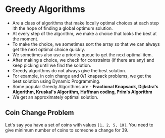 # Greedy Algorithms
- Are a class of algorithms that make locally optimal choices at each step ith the hope of finding a global optimum solution.
- At every step of the algorithm, we make a choice that looks the best at the moment.
- To make the choice, we sometimes sort the array so that we can always get the next optimal choice quickly.
- We sometimes also use a priority queue to get the next optimal item.
- After making a choice, we check for constraints (if there are any) and keep picking until we find the solution.
- Greedy algorithms do not always give the best solution.
- For example, in coin change and 0/1 knapsack problems, we get the best solution using Dynamic Programming.
- Some popular Greedy Algorithms are - **Fractional Knapsack, Dijkstra's Algorithm, Kruskal's Algorithm, Huffman coding, Prim's Algorithm**
- We get an approximately optimal solution.

## Coin Change Problem
Let's say you have a set of coins with values `[1, 2, 5, 10]`.
You need to give minimum number of coins to someone a change for 39.
